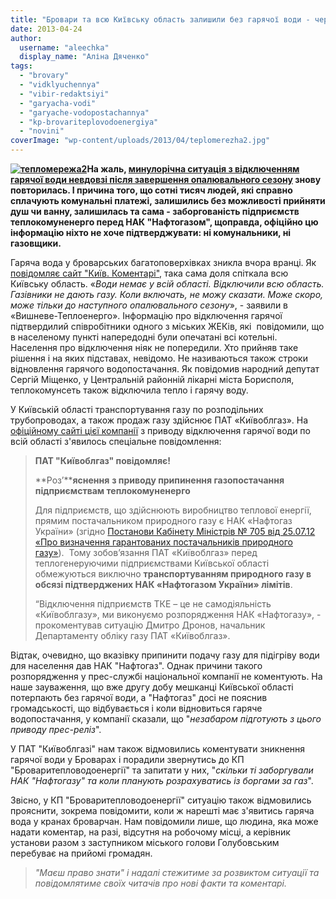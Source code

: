 ```yaml
---
title: "Бровари та всю Київську область залишили без гарячої води - через відключення газу для тепломереж"
date: 2013-04-24
author: 
  username: "aleechka"
  display_name: "Аліна Дяченко"
tags: 
  - "brovary"
  - "vidklyuchennya"
  - "vibir-redaktsiyi"
  - "garyacha-vodi"
  - "garyache-vodopostachannya"
  - "kp-brovariteplovodoenergiya"
  - "novini"
coverImage: "wp-content/uploads/2013/04/teplomerezha2.jpg"
---
```


**[![тепломережа2](https://mpz.brovary.org/wp-content/uploads/2013/04/teplomerezha2.jpg)](https://mpz.brovary.org/wp-content/uploads/2013/04/teplomerezha2.jpg)На жаль, [минулорічна ситуація з відключенням гарячої води невдовзі після завершення опалювального сезону](https://mpz.brovary.org/brovarchani-zalishilis-bez-garyachoyi-vodi-cherez-borgi-teplovodoenergiyi/) знову повторилась. І причина того, що сотні тисяч людей, які справно сплачують комунальні платежі, залишились без можливості прийняти душ чи ванну, залишилась та сама - заборгованість підприємств теплокомуненерго перед НАК "Нафтогазом", щоправда, офіційно цю інформацію ніхто не хоче підтверджувати: ні комунальники, ні газовщики.**

Гаряча вода у броварських багатоповерхівках зникла вчора вранці. Як [повідомляє сайт "Київ. Коментарі"](http://kyiv.comments.ua/news/2013/04/23/145043.html), така сама доля спіткала всю Київську область. «_Води немає у всій області. Відключили всю область. Газівники не дають газу. Коли включать, не можу сказати. Може скоро, може тільки до наступного опалювального сезону_», - заявили в «Вишневе-Теплоенерго». Інформацію про відключення гарячої підтвердилий співробітники одного з міських ЖЕКів, які  повідомили, що в населеному пункті напередодні були опечатані всі котельні. Населення про відключення ніяк не попередили. Хто прийняв таке рішення і на яких підставах, невідомо. Не називаються також строки відновлення гарячого водопостачання. Як повідомив народний депутат Сергій Міщенко, у Центральній районній лікарні міста Борисполя, теплокомунсеть також відключила тепло і гарячу воду.

У Київській області транспортування газу по розподільних трубопроводах, а також продаж газу здійснює ПАТ «Київоблгаз». На [офіційному сайті цієї компанії](http://kievoblgaz.kiev.ua/novini/pat-kiїvoblgaz-povіdomlyaє!.html) з приводу відключення гарячої води по всій області з'явилось спеціальне повідомлення:

> **ПАТ "Київоблгаз" повідомляє!**
> 
> **Роз’****яснення** **з приводу припинення газопостачання підприємствам теплокомуненерго**
> 
> Для підприємств, що здійснюють виробництво теплової енергії, прямим постачальником природного газу є НАК «Нафтогаз України» (згідно [Постанови Кабінету Міністрів № 705 від 25.07.12 «Про визначення гарантованих постачальників природного газу»](http://zakon1.rada.gov.ua/laws/show/705-2012-%D0%BF)).  Тому зобов’язання ПАТ «Київоблгаз» перед теплогенеруючими підприємствами Київської області  обмежуються виключно **транспортуванням природного газу в обсязі підтверджених НАК «Нафтогазом України» лімітів**.
> 
> “Відключення підприємств ТКЕ – це не самодіяльність «Київоблгазу», ми виконуємо розпорядження НАК «Нафтогазу», - прокоментував ситуацію Дмитро Дронов, начальник Департаменту обліку газу ПАТ «Київоблгаз».

Відтак, очевидно, що вказівку припинити подачу газу для підігріву води для населення дав НАК "Нафтогаз". Однак причини такого розпорядження у прес-службі національної компанії не коментують. На наше зауваження, що вже другу добу мешканці Київської області потерпають без гарячої води, а "Нафтогаз" досі не пояснив громадськості, що відбувається і коли відновиться гаряче водопостачання, у компанії сказали, що "_незабаром підготують з цього приводу прес-реліз_".

У ПАТ "Київоблгазі" нам також відмовились коментувати зникнення гарячої води у Броварах і порадили звернутись до КП "Броваритепловодоенергії" та запитати у них, "_скільки ті заборгували НАК "Нафтогазу" та коли планують розрахуватись із боргами за газ_".

Звісно, у КП "Броваритепловодоенергії" ситуацію також відмовились прояснити, зокрема повідомити, коли ж нарешті має з'явитись гаряча вода у кранах броварчан. Нам повідомили лише, що людина, яка може надати коментар, на разі, відсутня на робочому місці, а керівник установи разом з заступником міського голови Голубовським перебуває на прийомі громадян.

> _"Маєш право знати" і надалі стежитиме за розвиктом ситуації та повідомлятиме своїх читачів про нові факти та коментарі._
